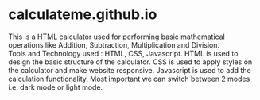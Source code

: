 # calculateme.github.io
This is a HTML calculator used for performing basic mathematical operations like Addition, Subtraction, Multiplication  and Division.      
Tools and Technology used : HTML, CSS, Javascript.
HTML is used to design the basic structure of the calculator.
CSS is used to apply styles on the calculator and make website responsive.
Javascript is used to add the calculation functionality.
Most important we can switch between 2 modes i.e. dark mode or light mode.
